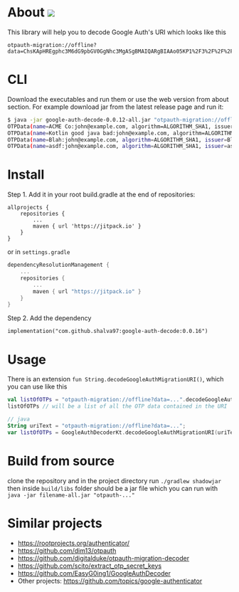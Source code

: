# About [![](https://jitpack.io/v/shalva97/google-auth-decode.svg)](https://jitpack.io/#shalva97/google-auth-decode)

This library will help you to decode Google Auth's URI which looks like this

```
otpauth-migration://offline?data=ChsKApHREgphc3M6dG9pbGV0GgNhc3MgASgBMAIQARgBIAAo05KP1%2F3%2F%2F%2F%2F%2FAQ%3D%3D
```

# CLI

Download the executables and run them or use the web version from about section. For example download jar from the latest release page and run it:

```bash
$ java -jar google-auth-decode-0.0.12-all.jar "otpauth-migration://offline?data=Cj8KFD3GyqSCSm0oh2eyMx4gtDFmy4XZEhhBQ01FIENvOmpvaG5AZXhhbXBsZS5jb20aB0FDTUUgQ28gASgBMAIKWQoUmWnif8JDwjlbrmF6aCME%2FSEWkVkSJUtvdGxpbiBnb29kIGphdmEgYmFkOmpvaG5AZXhhbXBsZS5jb20aFEtvdGxpbiBnb29kIGphdmEgYmFkIAEoATACCjkKFE62Apiv1fDVj9%2Fm5dEtIK60BBmfEhVCbGFoOmpvaG5AZXhhbXBsZS5jb20aBEJsYWggASgBMAIKOQoU%2FPHoXjuc6zFhB5ahA9TzNUCu7SwSFWFzZGY6am9obkBleGFtcGxlLmNvbRoEYXNkZiABKAEwAhABGAEgACiHg9OF%2Bf%2F%2F%2F%2F8B"
OTPData(name=ACME Co:john@example.com, algorithm=ALGORITHM_SHA1, issuer=ACME Co, secret=HXDMVJECJJWSRB3HWIZR4IFUGFTMXBOZ, type=TOTP)
OTPData(name=Kotlin good java bad:john@example.com, algorithm=ALGORITHM_SHA1, issuer=Kotlin good java bad, secret=TFU6E76CIPBDSW5OMF5GQIYE7UQRNEKZ, type=TOTP)
OTPData(name=Blah:john@example.com, algorithm=ALGORITHM_SHA1, issuer=Blah, secret=J23AFGFP2XYNLD6743S5CLJAV22AIGM7, type=TOTP)
OTPData(name=asdf:john@example.com, algorithm=ALGORITHM_SHA1, issuer=asdf, secret=7TY6QXR3TTVTCYIHS2QQHVHTGVAK53JM, type=TOTP)
```

# Install

Step 1. Add it in your root build.gradle at the end of repositories:

    allprojects {
        repositories {
            ...
            maven { url 'https://jitpack.io' }
        }
    }

or in `settings.gradle`

```kotlin
dependencyResolutionManagement {
    ...
    repositories {
        ...
        maven { url "https://jitpack.io" }
    }
}
```

Step 2. Add the dependency

    implementation("com.github.shalva97:google-auth-decode:0.0.16")

# Usage

There is an extension `fun String.decodeGoogleAuthMigrationURI()`, which you can use like this

```kotlin
val listOfOTPs = "otpauth-migration://offline?data=...".decodeGoogleAuthMigrationURI()
listOfOTPs // will be a list of all the OTP data contained in the URI

// java
String uriText = "otpauth-migration://offline?data=...";
var listOfOTPs = GoogleAuthDecoderKt.decodeGoogleAuthMigrationURI(uriText);

```

# Build from source

clone the repository and in the project directory run `./gradlew shadowjar`
then inside `build/libs` folder should be a jar file which you can run
with `java -jar filename-all.jar "otpauth-..."`

# Similar projects

- https://rootprojects.org/authenticator/
- https://github.com/dim13/otpauth
- https://github.com/digitalduke/otpauth-migration-decoder
- https://github.com/scito/extract_otp_secret_keys
- https://github.com/EasyG0ing1/GoogleAuthDecoder
- Other projects: https://github.com/topics/google-authenticator
